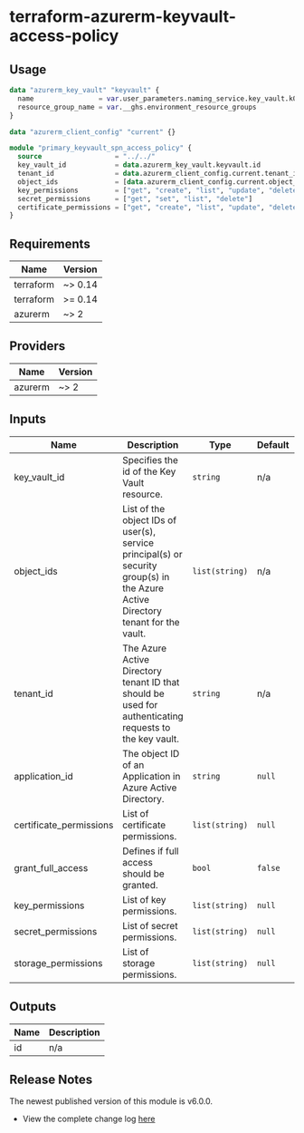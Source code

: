 # terraform-azurerm-keyvault-access-policy

## Usage
``` terraform
data "azurerm_key_vault" "keyvault" {
  name                = var.user_parameters.naming_service.key_vault.k01
  resource_group_name = var.__ghs.environment_resource_groups
}

data "azurerm_client_config" "current" {}

module "primary_keyvault_spn_access_policy" {
  source                  = "../../"
  key_vault_id            = data.azurerm_key_vault.keyvault.id
  tenant_id               = data.azurerm_client_config.current.tenant_id
  object_ids              = [data.azurerm_client_config.current.object_id]
  key_permissions         = ["get", "create", "list", "update", "delete"]
  secret_permissions      = ["get", "set", "list", "delete"]
  certificate_permissions = ["get", "create", "list", "update", "delete"]
}

```

## Requirements

| Name | Version |
|------|---------|
| terraform | ~> 0.14 |
| terraform | >= 0.14 |
| azurerm | ~> 2 |

## Providers

| Name | Version |
|------|---------|
| azurerm | ~> 2 |

## Inputs

| Name | Description | Type | Default | Required |
|------|-------------|------|---------|:--------:|
| key\_vault\_id | Specifies the id of the Key Vault resource. | `string` | n/a | yes |
| object\_ids | List of the object IDs of user(s), service principal(s) or security group(s) in the Azure Active Directory tenant for the vault. | `list(string)` | n/a | yes |
| tenant\_id | The Azure Active Directory tenant ID that should be used for authenticating requests to the key vault. | `string` | n/a | yes |
| application\_id | The object ID of an Application in Azure Active Directory. | `string` | `null` | no |
| certificate\_permissions | List of certificate permissions. | `list(string)` | `null` | no |
| grant\_full\_access | Defines if full access should be granted. | `bool` | `false` | no |
| key\_permissions | List of key permissions. | `list(string)` | `null` | no |
| secret\_permissions | List of secret permissions. | `list(string)` | `null` | no |
| storage\_permissions | List of storage permissions. | `list(string)` | `null` | no |

## Outputs

| Name | Description |
|------|-------------|
| id | n/a |

## Release Notes

The newest published version of this module is v6.0.0.

- View the complete change log [here](./changelog.md)
